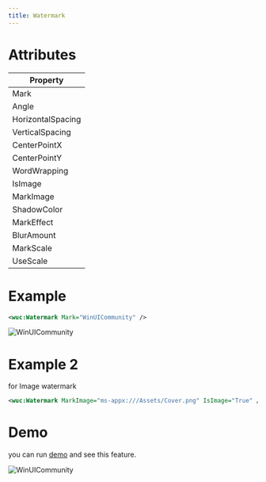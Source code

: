 ```yaml
---
title: Watermark
---
```


# Attributes
|Property|
|-|
|Mark|
|Angle|
|HorizontalSpacing|
|VerticalSpacing|
|CenterPointX|
|CenterPointY|
|WordWrapping|
|IsImage|
|MarkImage|
|ShadowColor|
|MarkEffect|
|BlurAmount|
|MarkScale|
|UseScale|

# Example

```xml
<wuc:Watermark Mark="WinUICommunity" />
```

![WinUICommunity](https://raw.githubusercontent.com/WinUICommunity/Resources/main/WinUICommunityDocs/Win2d/Watermark.gif)

# Example 2
for Image watermark

```xml
<wuc:Watermark MarkImage="ms-appx:///Assets/Cover.png" IsImage="True" />
```

# Demo
you can run [demo](https://github.com/WinUICommunity/WinUICommunity) and see this feature.

![WinUICommunity](https://raw.githubusercontent.com/WinUICommunity/Resources/main/WinUICommunityDocs/Win2d/Watermark2.gif)
